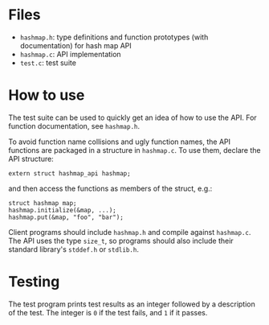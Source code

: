 Files
=====

- `hashmap.h`: type definitions and function prototypes (with documentation) for hash map API
- `hashmap.c`: API implementation
- `test.c`: test suite

How to use
==========

The test suite can be used to quickly get an idea of how to use the API. For function documentation, see `hashmap.h`.

To avoid function name collisions and ugly function names, the API functions are packaged in a structure in `hashmap.c`. To use them, declare the API structure:

	extern struct hashmap_api hashmap;

and then access the functions as members of the struct, e.g.:

	struct hashmap map;
	hashmap.initialize(&map, ...);
	hashmap.put(&map, "foo", "bar");

Client programs should include `hashmap.h` and compile against `hashmap.c`. The API uses the type `size_t`, so programs should also include their standard library's `stddef.h` or `stdlib.h`.

Testing
=======

The test program prints test results as an integer followed by a description of the test. The integer is `0` if the test fails, and `1` if it passes.
